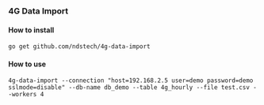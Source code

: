 ### 4G Data Import


#### How to install
```
go get github.com/ndstech/4g-data-import
```


#### How to use
```
4g-data-import --connection "host=192.168.2.5 user=demo password=demo sslmode=disable" --db-name db_demo --table 4g_hourly --file test.csv --workers 4
```
